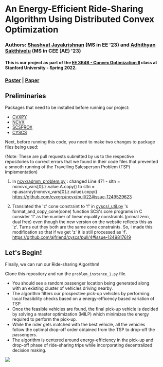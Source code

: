 # An Energy-Efficient Ride-Sharing Algorithm Using Distributed Convex Optimization
### Authors: [Shashvat Jayakrishnan](www.github.com/ShashvatJK) (MS in EE '23) and [Adhithyan Sakthivelu](www.github.com/ThyanRevolter) (MS in CEE (AE) '23)
#### This is our project as part of the [EE 364B - Convex Optimization II](https://web.stanford.edu/class/ee364b/) class at Stanford University - Spring 2022.  

### [Poster](https://drive.google.com/file/d/1RV3YzfdbjqZ12gsZBYrikFkqks5brBfp/view) | [Paper](https://drive.google.com/file/d/1cryx2Z1GwMWVhaFWWdv89650VelPk8bj/view)

## Preliminaries

Packages that need to be installed before running our project:
- [CVXPY](https://github.com/cvxpy/cvxpy)
- [NCVX](https://github.com/cvxgrp/ncvx)
- [SCSPROX](https://github.com/bettbra/scsprox)
- [CYSCS](https://github.com/ajfriend/cyscs)

Next, before running this code,  you need to make two changes to package files being used: 

(Note: These are pull requests submitted by us to the respective repositories to correct errors that we found in their code files that prevented a smooth running of the Travelling Salesperson Problem (TSP) implementation)

1. In [ncvx/admm_problem.py](https://github.com/cvxgrp/ncvx/blob/master/ncvx/admm_problem.py) : changed Line 471 -
    sltn = noncvx_vars[0].z.value.A.copy()
    to
    sltn = np.asarray(noncvx_vars[0].z.value).copy()
    https://github.com/cvxgrp/ncvx/pull/22#issue-1249529623
    
2. Translated the 'z' cone constraint to 'f' in [cyscs/_util.py](https://github.com/ajfriend/cyscs/blob/master/cyscs/_util.py) 's format_and_copy_cone(cone) function
   SCS's core programs in C consider 'f' as the number of linear equality constraints 
   (primal zero, dual free) even though the new version on the website reflects this 
   as 'z'. Turns out they both are the same cone constraints. So, I made this 
   modification so that if we get 'z' it is still processed as 'f'.
   https://github.com/ajfriend/cyscs/pull/4#issue-1249817619  

## Let's Begin!

Finally, we can run our Ride-sharing Algorithm!

Clone this repository and run the `problem_instance_1.py` file. 

- You should see a random passenger location being generated along with an existing cluster of vehicles driving nearby.
- The algorithm filters our prospective pick-up vehicles by performing local feasibility checks based on a energy-efficency based variation of TSP.
- Once the feasible vehicles are found, the final pick-up vehicle is decided by solving a master optimization (MILP) which minimizes the energy required to perform the pick-up.
- While the rider gets matched with the best vehicle, all the vehicles follow the optimal drop-off order obtained from the TSP to drop-off the passengers.
- The algorithm is centered around energy-efficiency in the pick-up and drop-off phase of ride-sharing trips while incorporating decentralized decision making.


![](https://github.com/ThyanRevolter/ee364b_project/blob/master/ee364b-project-flow-chart.jpg)
